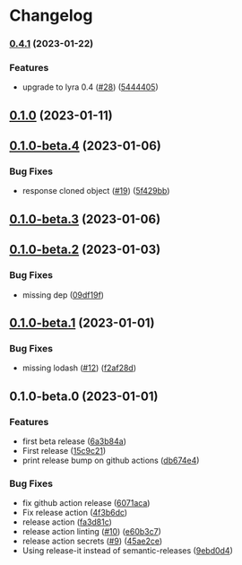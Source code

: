 # Changelog

### [0.4.1](https://github.com/paolomainardi/hugo-lyra/compare/0.1.0...0.4.1) (2023-01-22)


### Features

* upgrade to lyra 0.4 ([#28](https://github.com/paolomainardi/hugo-lyra/issues/28)) ([5444405](https://github.com/paolomainardi/hugo-lyra/commit/54444050c8080809bbc1013d9b68c7ff49f8ddc4))

## [0.1.0](https://github.com/paolomainardi/hugo-lyra/compare/0.1.0-beta.4...0.1.0) (2023-01-11)

## [0.1.0-beta.4](https://github.com/paolomainardi/hugo-lyra/compare/0.1.0-beta.3...0.1.0-beta.4) (2023-01-06)


### Bug Fixes

* response cloned object ([#19](https://github.com/paolomainardi/hugo-lyra/issues/19)) ([5f429bb](https://github.com/paolomainardi/hugo-lyra/commit/5f429bb658da419289f61edaadc6ad555580550a))

## [0.1.0-beta.3](https://github.com/paolomainardi/hugo-lyra/compare/0.1.0-beta.2...0.1.0-beta.3) (2023-01-06)

## [0.1.0-beta.2](https://github.com/paolomainardi/hugo-lyra/compare/0.1.0-beta.1...0.1.0-beta.2) (2023-01-03)


### Bug Fixes

* missing dep ([09df19f](https://github.com/paolomainardi/hugo-lyra/commit/09df19f8638296f1e94fe10f6795acdd59b73107))

## [0.1.0-beta.1](https://github.com/paolomainardi/hugo-lyra/compare/0.1.0-beta.0...0.1.0-beta.1) (2023-01-01)


### Bug Fixes

* missing lodash ([#12](https://github.com/paolomainardi/hugo-lyra/issues/12)) ([f2af28d](https://github.com/paolomainardi/hugo-lyra/commit/f2af28d1989002d9fbed3f2a974971c49f0ed8cf))

## 0.1.0-beta.0 (2023-01-01)


### Features

* first beta release ([6a3b84a](https://github.com/paolomainardi/hugo-lyra/commit/6a3b84a6c509d71306cbcb6d965bbfcd1c676c19))
* First release ([15c9c21](https://github.com/paolomainardi/hugo-lyra/commit/15c9c217a111b0cae9ad856fd15401dde55bae50))
* print release bump on github actions ([db674e4](https://github.com/paolomainardi/hugo-lyra/commit/db674e4a19de5aa9d945b2e3593038be16031a8d))


### Bug Fixes

* fix github action release ([6071aca](https://github.com/paolomainardi/hugo-lyra/commit/6071aca676c4e7c0bfcfd6eb91e39898ce1925df))
* Fix release action ([4f3b6dc](https://github.com/paolomainardi/hugo-lyra/commit/4f3b6dcb4bb8f40aa889b32ddb9b962589b759cd))
* release action ([fa3d81c](https://github.com/paolomainardi/hugo-lyra/commit/fa3d81c62695681ae3d0d2ef49b174be7a03bf73))
* release action linting ([#10](https://github.com/paolomainardi/hugo-lyra/issues/10)) ([e60b3c7](https://github.com/paolomainardi/hugo-lyra/commit/e60b3c7bc8be39717778ea55ef7f16b449adc759))
* release action secrets ([#9](https://github.com/paolomainardi/hugo-lyra/issues/9)) ([45ae2ce](https://github.com/paolomainardi/hugo-lyra/commit/45ae2ce5dc4a8be344b2caea3bac8a0bf5be558f))
* Using release-it instead of semantic-releases ([9ebd0d4](https://github.com/paolomainardi/hugo-lyra/commit/9ebd0d45f90159679ccd6451cd9fb3941f9f75ba))